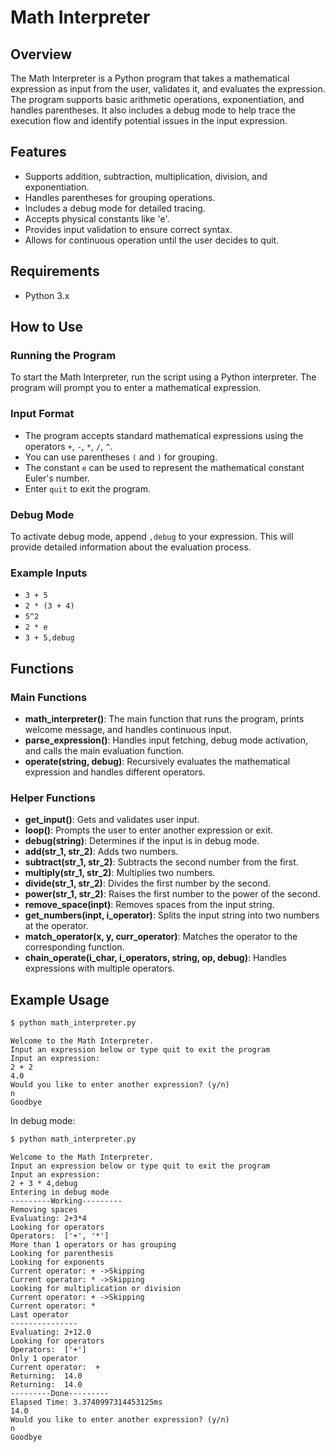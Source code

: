 # Math Interpreter

## Overview
The Math Interpreter is a Python program that takes a mathematical expression as input from the user, validates it, and evaluates the expression. The program supports basic arithmetic operations, exponentiation, and handles parentheses. It also includes a debug mode to help trace the execution flow and identify potential issues in the input expression.

## Features
- Supports addition, subtraction, multiplication, division, and exponentiation.
- Handles parentheses for grouping operations.
- Includes a debug mode for detailed tracing.
- Accepts physical constants like 'e'.
- Provides input validation to ensure correct syntax.
- Allows for continuous operation until the user decides to quit.

## Requirements
- Python 3.x

## How to Use

### Running the Program
To start the Math Interpreter, run the script using a Python interpreter. The program will prompt you to enter a mathematical expression.

### Input Format
- The program accepts standard mathematical expressions using the operators `+`, `-`, `*`, `/`, `^`.
- You can use parentheses `(` and `)` for grouping.
- The constant `e` can be used to represent the mathematical constant Euler's number.
- Enter `quit` to exit the program.

### Debug Mode
To activate debug mode, append `,debug` to your expression. This will provide detailed information about the evaluation process.

### Example Inputs
- `3 + 5`
- `2 * (3 + 4)`
- `5^2`
- `2 * e`
- `3 + 5,debug`

## Functions

### Main Functions
- **math_interpreter()**: The main function that runs the program, prints welcome message, and handles continuous input.
- **parse_expression()**: Handles input fetching, debug mode activation, and calls the main evaluation function.
- **operate(string, debug)**: Recursively evaluates the mathematical expression and handles different operators.

### Helper Functions
- **get_input()**: Gets and validates user input.
- **loop()**: Prompts the user to enter another expression or exit.
- **debug(string)**: Determines if the input is in debug mode.
- **add(str_1, str_2)**: Adds two numbers.
- **subtract(str_1, str_2)**: Subtracts the second number from the first.
- **multiply(str_1, str_2)**: Multiplies two numbers.
- **divide(str_1, str_2)**: Divides the first number by the second.
- **power(str_1, str_2)**: Raises the first number to the power of the second.
- **remove_space(inpt)**: Removes spaces from the input string.
- **get_numbers(inpt, i_operator)**: Splits the input string into two numbers at the operator.
- **match_operator(x, y, curr_operator)**: Matches the operator to the corresponding function.
- **chain_operate(i_char, i_operators, string, op, debug)**: Handles expressions with multiple operators.

## Example Usage

```bash
$ python math_interpreter.py
```
```
Welcome to the Math Interpreter.
Input an expression below or type quit to exit the program
Input an expression: 
2 + 2
4.0
Would you like to enter another expression? (y/n)
n
Goodbye
```
In debug mode:
```bash
$ python math_interpreter.py
```
```
Welcome to the Math Interpreter.
Input an expression below or type quit to exit the program
Input an expression: 
2 + 3 * 4,debug
Entering in debug mode
---------Working---------
Removing spaces
Evaluating: 2+3*4
Looking for operators
Operators:  ['+', '*']
More than 1 operators or has grouping
Looking for parenthesis
Looking for exponents
Current operator: + ->Skipping
Current operator: * ->Skipping
Looking for multiplication or division
Current operator: + ->Skipping
Current operator: *
Last operator
---------------
Evaluating: 2+12.0
Looking for operators
Operators:  ['+']
Only 1 operator
Current operator:  +
Returning:  14.0
Returning:  14.0
---------Done---------
Elapsed Time: 3.3740997314453125ms
14.0
Would you like to enter another expression? (y/n)
n
Goodbye
```

